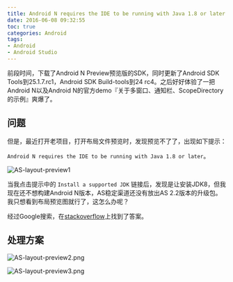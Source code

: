 ```yaml
---
title: Android N requires the IDE to be running with Java 1.8 or later
date: 2016-06-08 09:32:55
toc: true
categories: Android
tags:
- Android
- Android Studio
---
```


前段时间，下载了Android N Preview预览版的SDK，同时更新了Android SDK Tools到25.1.7.rc1，Android SDK Build-tools到24 rc4。之后好好体验了一把Android N以及Android N的官方demo『关于多窗口、通知栏、ScopeDirectory的示例』爽爆了。

## 问题

但是，最近打开老项目，打开布局文件预览时，发现预览不了了，出现如下提示： 

`Android N requires the IDE to be running with Java 1.8 or later`。

![AS-layout-preview1](http://7xsk2b.com1.z0.glb.clouddn.com/image/AS-layout-preview1.png)

当我点击提示中的 `Install a supported JDK` 链接后，发现是让安装JDK8，但我现在还不想构建Android N版本，AS稳定渠道还没有放出AS 2.2版本的升级包。我只想看到布局预览图就行了，这怎么办呢？

经过Google搜索，在[stackoverflow](https://stackoverflow.com/questions/35928580/android-n-requires-the-ide-to-be-running-with-java-1-8-or-later/35952099#35952099?newreg=70e51539b2cb4637ac632f12ab9c49a4)上找到了答案。

## 处理方案

![AS-layout-preview2.png](http://7xsk2b.com1.z0.glb.clouddn.com/image/AS-layout-preview2.png)

![AS-layout-preview3.png](http://7xsk2b.com1.z0.glb.clouddn.com/image/AS-layout-preview3.png)